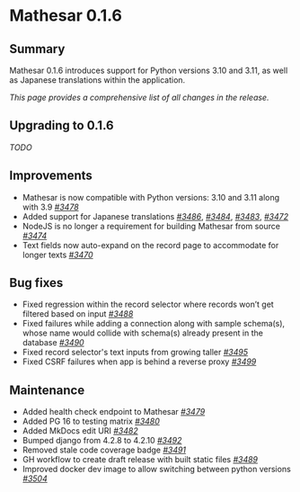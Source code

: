 # Mathesar 0.1.6

## Summary

Mathesar 0.1.6 introduces support for Python versions 3.10 and 3.11, as well as Japanese translations within the application.

_This page provides a comprehensive list of all changes in the release._

## Upgrading to 0.1.6

_TODO_

## Improvements

- Mathesar is now compatible with Python versions: 3.10 and 3.11 along with 3.9 *[#3478](https://github.com/mathesar-foundation/mathesar/pull/3478)*
- Added support for Japanese translations *[#3486](https://github.com/mathesar-foundation/mathesar/pull/3486)*, *[#3484](https://github.com/mathesar-foundation/mathesar/pull/3484)*, *[#3483](https://github.com/mathesar-foundation/mathesar/pull/3483)*, *[#3472](https://github.com/mathesar-foundation/mathesar/pull/3472)*
- NodeJS is no longer a requirement for building Mathesar from source *[#3474](https://github.com/mathesar-foundation/mathesar/pull/3474)*
- Text fields now auto-expand on the record page to accommodate for longer texts *[#3470](https://github.com/mathesar-foundation/mathesar/pull/3470)*

## Bug fixes

- Fixed regression within the record selector where records won’t get filtered based on input *[#3488](https://github.com/mathesar-foundation/mathesar/pull/3488)*
- Fixed failures while adding a connection along with sample schema(s), whose name would collide with schema(s) already present in the database *[#3490](https://github.com/mathesar-foundation/mathesar/pull/3490)*
- Fixed record selector's text inputs from growing taller *[#3495](https://github.com/mathesar-foundation/mathesar/pull/3495)*
- Fixed CSRF failures when app is behind a reverse proxy *[#3499](https://github.com/mathesar-foundation/mathesar/pull/3499)*

## Maintenance

- Added health check endpoint to Mathesar *[#3479](https://github.com/mathesar-foundation/mathesar/pull/3479)*
- Added PG 16 to testing matrix *[#3480](https://github.com/mathesar-foundation/mathesar/pull/3480)*
- Added MkDocs edit URI *[#3482](https://github.com/mathesar-foundation/mathesar/pull/3482)*
- Bumped django from 4.2.8 to 4.2.10 *[#3492](https://github.com/mathesar-foundation/mathesar/pull/3492)*
- Removed stale code coverage badge *[#3491](https://github.com/mathesar-foundation/mathesar/pull/3491)*
- GH workflow to create draft release with built static files *[#3489](https://github.com/mathesar-foundation/mathesar/pull/3489)* 
- Improved docker dev image to allow switching between python versions *[#3504](https://github.com/mathesar-foundation/mathesar/pull/3504)*
